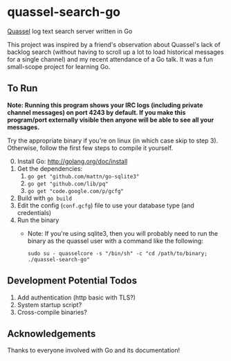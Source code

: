 # quassel-search-go

[Quassel](http://quassel-irc.org/) log text search server written in Go

This project was inspired by a friend's observation about Quassel's lack of backlog search (without having to scroll up a lot to load historical messages for a single channel) and my recent attendance of a Go talk. It was a fun small-scope project for learning Go.


## To Run

**Note: Running this program shows your IRC logs (including private channel messages) on port 4243 by default. If you make this program/port externally visible then anyone will be able to see all your messages.**

Try the appropriate binary if you're on linux (in which case skip to step 3). Otherwise, follow the first few steps to compile it yourself.

0. Install Go: <http://golang.org/doc/install>
1. Get the dependencies:
    1. `go get "github.com/mattn/go-sqlite3"`
    2. `go get "github.com/lib/pq"`
    3. `go get "code.google.com/p/gcfg"`
2. Build with `go build`
3. Edit the config (`conf.gcfg`) file to use your database type (and credentials)
4. Run the binary
    * Note: If you're using sqlite3, then you will probably need to run the binary as the quassel user with a command like the following:

        ```sudo su - quasselcore -s "/bin/sh" -c "cd /path/to/binary; ./quassel-search-go"```


## Development Potential Todos

1. Add authentication (http basic with TLS?)
2. System startup script?
3. Cross-compile binaries?


## Acknowledgements

Thanks to everyone involved with Go and its documentation!
